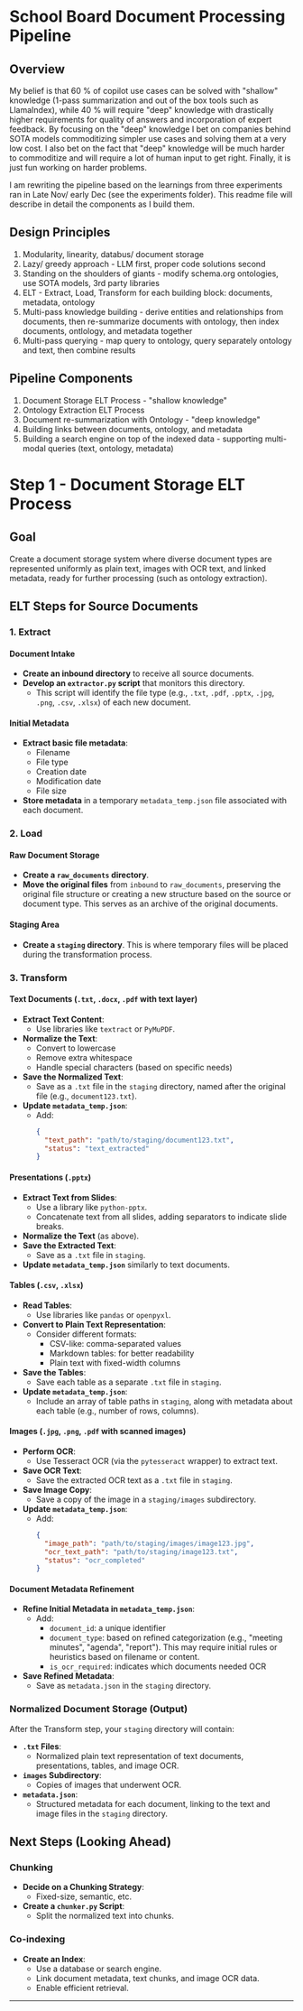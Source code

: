# School Board Document Processing Pipeline

## Overview

My belief is that 60 % of copilot use cases can be solved with "shallow" knowledge (1-pass summarization and out of the box tools such as LlamaIndex), while 40 % will require "deep" knowledge with drastically higher requirements for quality of answers and incorporation of expert feedback. By focusing on the "deep" knowledge I bet on companies behind SOTA models commoditizing simpler use cases and solving them at a very low cost. I also bet on the fact that "deep" knowledge will be much harder to commoditize and will require a lot of human input to get right. Finally, it is just fun working on harder problems.

I am rewriting the pipeline based on the learnings from three experiments ran in Late Nov/ early Dec (see the experiments folder).
This readme file will describe in detail the components as I build them.

## Design Principles ##
1. Modularity, linearity, databus/ document storage
2. Lazy/ greedy approach - LLM first, proper code solutions second
3. Standing on the shoulders of giants - modify schema.org ontologies, use SOTA models, 3rd party libraries
4. ELT - Extract, Load, Transform for each building block: documents, metadata, ontology
5. Multi-pass knowledge building - derive entities and relationships from documents, then re-summarize documents with ontology, then index documents, ontlology, and metadata together
6. Multi-pass querying - map query to ontology, query separately ontology and text, then combine results

## Pipeline Components

1. Document Storage ELT Process - "shallow knowledge"
2. Ontology Extraction ELT Process
3. Document re-summarization with Ontology - "deep knowledge"
4. Building links between documents, ontology, and metadata
5. Building a search engine on top of the indexed data - supporting multi-modal queries (text, ontology, metadata)


# Step 1 - Document Storage ELT Process

## Goal

Create a document storage system where diverse document types are represented uniformly as plain text, images with OCR text, and linked metadata, ready for further processing (such as ontology extraction).

## ELT Steps for Source Documents

### 1. Extract

#### Document Intake

- **Create an inbound directory** to receive all source documents.
- **Develop an `extractor.py` script** that monitors this directory.
  - This script will identify the file type (e.g., `.txt`, `.pdf`, `.pptx`, `.jpg`, `.png`, `.csv`, `.xlsx`) of each new document.

#### Initial Metadata

- **Extract basic file metadata**:
  - Filename
  - File type
  - Creation date
  - Modification date
  - File size
- **Store metadata** in a temporary `metadata_temp.json` file associated with each document.

### 2. Load

#### Raw Document Storage

- **Create a `raw_documents` directory**.
- **Move the original files** from `inbound` to `raw_documents`, preserving the original file structure or creating a new structure based on the source or document type. This serves as an archive of the original documents.

#### Staging Area

- **Create a `staging` directory**. This is where temporary files will be placed during the transformation process.

### 3. Transform

#### Text Documents (`.txt`, `.docx`, `.pdf` with text layer)

- **Extract Text Content**:
  - Use libraries like `textract` or `PyMuPDF`.
- **Normalize the Text**:
  - Convert to lowercase
  - Remove extra whitespace
  - Handle special characters (based on specific needs)
- **Save the Normalized Text**:
  - Save as a `.txt` file in the `staging` directory, named after the original file (e.g., `document123.txt`).
- **Update `metadata_temp.json`**:
  - Add:
    ```json
    {
      "text_path": "path/to/staging/document123.txt",
      "status": "text_extracted"
    }
    ```

#### Presentations (`.pptx`)

- **Extract Text from Slides**:
  - Use a library like `python-pptx`.
  - Concatenate text from all slides, adding separators to indicate slide breaks.
- **Normalize the Text** (as above).
- **Save the Extracted Text**:
  - Save as a `.txt` file in `staging`.
- **Update `metadata_temp.json`** similarly to text documents.

#### Tables (`.csv`, `.xlsx`)

- **Read Tables**:
  - Use libraries like `pandas` or `openpyxl`.
- **Convert to Plain Text Representation**:
  - Consider different formats:
    - CSV-like: comma-separated values
    - Markdown tables: for better readability
    - Plain text with fixed-width columns
- **Save the Tables**:
  - Save each table as a separate `.txt` file in `staging`.
- **Update `metadata_temp.json`**:
  - Include an array of table paths in `staging`, along with metadata about each table (e.g., number of rows, columns).

#### Images (`.jpg`, `.png`, `.pdf` with scanned images)

- **Perform OCR**:
  - Use Tesseract OCR (via the `pytesseract` wrapper) to extract text.
- **Save OCR Text**:
  - Save the extracted OCR text as a `.txt` file in `staging`.
- **Save Image Copy**:
  - Save a copy of the image in a `staging/images` subdirectory.
- **Update `metadata_temp.json`**:
  - Add:
    ```json
    {
      "image_path": "path/to/staging/images/image123.jpg",
      "ocr_text_path": "path/to/staging/image123.txt",
      "status": "ocr_completed"
    }
    ```

#### Document Metadata Refinement

- **Refine Initial Metadata in `metadata_temp.json`**:
  - Add:
    - `document_id`: a unique identifier
    - `document_type`: based on refined categorization (e.g., "meeting minutes", "agenda", "report"). This may require initial rules or heuristics based on filename or content.
    - `is_ocr_required`: indicates which documents needed OCR
- **Save Refined Metadata**:
  - Save as `metadata.json` in the `staging` directory.

### Normalized Document Storage (Output)

After the Transform step, your `staging` directory will contain:

- **`.txt` Files**:
  - Normalized plain text representation of text documents, presentations, tables, and image OCR.
- **`images` Subdirectory**:
  - Copies of images that underwent OCR.
- **`metadata.json`**:
  - Structured metadata for each document, linking to the text and image files in the `staging` directory.

## Next Steps (Looking Ahead)

### Chunking

- **Decide on a Chunking Strategy**:
  - Fixed-size, semantic, etc.
- **Create a `chunker.py` Script**:
  - Split the normalized text into chunks.

### Co-indexing

- **Create an Index**:
  - Use a database or search engine.
  - Link document metadata, text chunks, and image OCR data.
  - Enable efficient retrieval.

---


